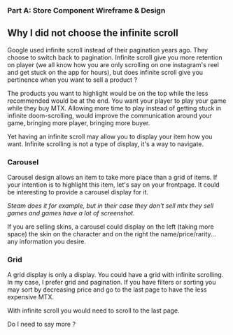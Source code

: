 ### **Part A: Store Component Wireframe & Design**

## Why I did not choose the infinite scroll
Google used infinite scroll instead of their pagination years ago. They choose to switch back to pagination.
Infinite scroll give you more retention on player (we all know how you are only scrolling on one instagram's reel and get stuck on the app for hours), but does infinite scroll give you pertinence when you want to sell a product ?

The products you want to highlight would be on the top while the less recommended would be at the end.
You want your player to play your game while they buy MTX. Allowing more time to play instead of getting stuck in infinite doom-scrolling, would improve the communication around your game, bringing more player, bringing more buyer.

Yet having an infinite scroll may allow you to display your item how you want. Infinite scrolling is not a type of display, it's a way to navigate.

### **Carousel**
Carousel design allows an item to take more place than a grid of items. If your intention is to highlight this item, let's say on your frontpage.
It could be interesting to provide a carousel display for it. 

*Steam does it for example, but in their case they don't sell mtx they sell games and games have a lot of screenshot.*

If you are selling skins, a carousel could display on the left (taking more space) the skin on the character and on the right the name/price/rarity... any information you desire. 

### **Grid**

A grid display is only a display. You could have a grid with infinite scrolling.
In my case, I prefer grid and pagination. If you have filters or sorting you may sort by decreasing price and go to the last page to have the less expensive MTX. 

With infinite scroll you would need to scroll to the last page.

Do I need to say more ?
